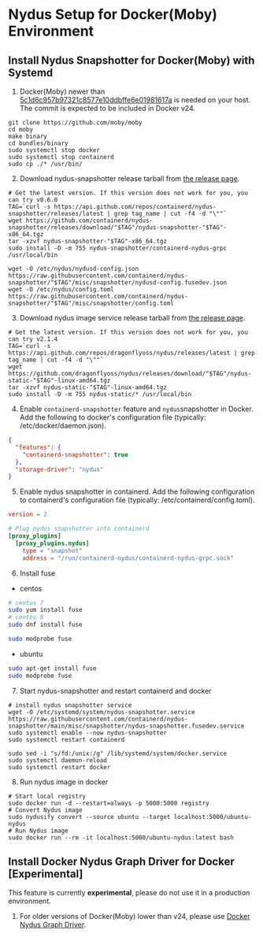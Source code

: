 # Nydus Setup for Docker(Moby) Environment
## Install Nydus Snapshotter for Docker(Moby) with Systemd
1. Docker(Moby) newer than [5c1d6c957b97321c8577e10ddbffe6e01981617a](https://github.com/moby/moby/commit/5c1d6c957b97321c8577e10ddbffe6e01981617a) is needed on your host. The commit is expected to be included in Docker v24. 
```
git clone https://github.com/moby/moby
cd moby
make binary
cd bundles/binary
sudo systemctl stop docker
sudo systemctl stop containerd
sudo cp ./* /usr/bin/
```

2. Download nydus-snapshotter release tarball from [the release page](https://github.com/containerd/nydus-snapshotter/releases). 
```
# Get the latest version. If this version does not work for you, you can try v0.6.0
TAG=`curl -s https://api.github.com/repos/containerd/nydus-snapshotter/releases/latest | grep tag_name | cut -f4 -d "\""`
wget https://github.com/containerd/nydus-snapshotter/releases/download/"$TAG"/nydus-snapshotter-"$TAG"-x86_64.tgz
tar -xzvf nydus-snapshotter-"$TAG"-x86_64.tgz
sudo install -D -m 755 nydus-snapshotter/containerd-nydus-grpc /usr/local/bin

wget -O /etc/nydus/nydusd-config.json https://raw.githubusercontent.com/containerd/nydus-snapshotter/"$TAG"/misc/snapshotter/nydusd-config.fusedev.json
wget -O /etc/nydus/config.toml https://raw.githubusercontent.com/containerd/nydus-snapshotter/"$TAG"/misc/snapshotter/config.toml
```

3. Download nydus image service release tarball from [the release page](https://github.com/dragonflyoss/nydus/releases). 
```
# Get the latest version. If this version does not work for you, you can try v2.1.4
TAG=`curl -s https://api.github.com/repos/dragonflyoss/nydus/releases/latest | grep tag_name | cut -f4 -d "\""`
wget https://github.com/dragonflyoss/nydus/releases/download/"$TAG"/nydus-static-"$TAG"-linux-amd64.tgz
tar -xzvf nydus-static-"$TAG"-linux-amd64.tgz
sudo install -D -m 755 nydus-static/* /usr/local/bin
```

4. Enable `containerd-snapshotter` feature and `nydus`snapshotter in Docker. Add the following to docker's configuration file (typically: /etc/docker/daemon.json). 
```json
{
  "features": {
    "containerd-snapshotter": true
  },
  "storage-driver": "nydus"
}
```

5. Enable nydus snapshotter in containerd. Add the following configuration to containerd's configuration file (typically: /etc/containerd/config.toml). 
```toml
version = 2

# Plug nydus snapshotter into containerd
[proxy_plugins]
  [proxy_plugins.nydus]
    type = "snapshot"
    address = "/run/containerd-nydus/containerd-nydus-grpc.sock"
```

6. Install fuse  
- centos
```bash
# centos 7
sudo yum install fuse
# centos 8
sudo dnf install fuse

sudo modprobe fuse
```

- ubuntu
```bash
sudo apt-get install fuse
sudo modprobe fuse
```

7. Start nydus-snapshotter and restart containerd and docker 
```
# install nydus snapshotter service
wget -O /etc/systemd/system/nydus-snapshotter.service https://raw.githubusercontent.com/containerd/nydus-snapshotter/main/misc/snapshotter/nydus-snapshotter.fusedev.service
sudo systemctl enable --now nydus-snapshotter
sudo systemctl restart containerd

sudo sed -i "s/fd:/unix:/g" /lib/systemd/system/docker.service
sudo systemctl daemon-reload
sudo systemctl restart docker
```
 8. Run nydus image in docker
```
# Start local registry
sudo docker run -d --restart=always -p 5000:5000 registry
# Convert Nydus image
sudo nydusify convert --source ubuntu --target localhost:5000/ubuntu-nydus
# Run Nydus image
sudo docker run --rm -it localhost:5000/ubuntu-nydus:latest bash
```

## Install Docker Nydus Graph Driver for Docker [Experimental]
This feature is currently **experimental**, please do not use it in a production environment.

1. For older versions of Docker(Moby) lower than v24, please use [Docker Nydus Graph Driver](https://github.com/nydusaccelerator/docker-nydus-graphdriver).